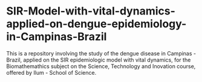 # SIR-Model-with-vital-dynamics-applied-on-dengue-epidemiology-in-Campinas-Brazil
This is a repository involving the study of the dengue disease in Campinas - Brazil, applied on the SIR epidemiologic model with vital dynamics, for the Biomathemathics subject on the Science, Technology and Inovation course, offered by Ilum - School of Science.
